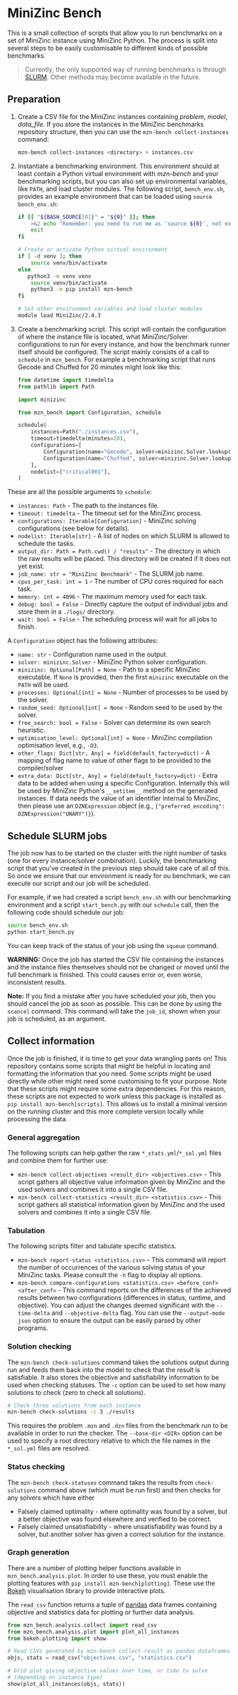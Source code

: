 # MiniZinc Bench

This is a small collection of scripts that allow you to run benchmarks on a set
of MiniZinc instance using MiniZinc Python. The process is split into several
steps to be easily customisable to different kinds of possible benchmarks.

> Currently, the only supported way of running benchmarks is through
> [SLURM](https://slurm.schedmd.com/). Other methods may become available in the
> future.

## Preparation

1. Create a CSV file for the MiniZinc instances containing _problem_, _model_,
   _data_file_. If you store the instances in the MiniZinc benchmarks
   repository structure, then you can use the `mzn-bench collect-instances`
   command:
   ```bash
   mzn-bench collect-instances <directory> > instances.csv
   ```
2. Instantiate a benchmarking environment. This environment should at least
   contain a Python virtual environment with _mzn-bench_ and your benchmarking
   scripts, but you can also set up environmental variables, like `PATH`, and
   load cluster modules. The following script, `bench_env.sh`,
   provides an example environment that can be loaded using `source bench_env.sh`:

   ```bash
   if [[ "${BASH_SOURCE[0]}" = "${0}" ]]; then
       >&2 echo "Remember: you need to run me as 'source ${0}', not execute it!"
       exit
   fi

   # Create or activate Python virtual environment
   if [ -d venv ]; then
       source venv/bin/activate
   else
      python3 -m venv venv
       source venv/bin/activate
       python3 -m pip install mzn-bench
   fi

   # Set other environment variables and load cluster modules
   module load MiniZinc/2.4.3
   ```

3. Create a benchmarking script. This script will contain the configuration of
   where the instance file is located, what MiniZinc/Solver configurations to
   run for every instance, and how the benchmark runner itself should be
   configured. The script mainly consists of a call to `schedule` in
   `mzn_bench`. For example a benchmarking script that runs Gecode and
   Chuffed for 20 minutes might look like this:

   ```python
   from datetime import timedelta
   from pathlib import Path

   import minizinc

   from mzn_bench import Configuration, schedule

   schedule(
       instances=Path("./instances.csv"),
       timeout=timedelta(minutes=20),
       configurations=[
           Configuration(name="Gecode", solver=minizinc.Solver.lookup("gecode")),
           Configuration(name="Chuffed", solver=minizinc.Solver.lookup("chuffed")),
       ],
       nodelist=["critical001"],
   )
   ```

These are all the possible arguments to `schedule`:

- `instances: Path` - The path to the instances file.
- `timeout: timedelta` - The timeout set for the MiniZinc process.
- `configurations: Iterable[Configuration]` - MiniZinc solving configurations
  (see below for details).
- `nodelist: Iterable[str]` - A list of nodes on which SLURM is allowed to
  schedule the tasks.
- `output_dir: Path = Path.cwd() / "results"` - The directory in which the raw
  results will be placed. This directory will be created if it does not yet
  exist.
- `job_name: str = "MiniZinc Benchmark"` - The SLURM job name.
- `cpus_per_task: int = 1` - The number of CPU cores required for each task.
- `memory: int = 4096` - The maximum memory used for each task.
- `debug: bool = False` - Directly capture the output of individual jobs
  and store them in a `./logs/` directory.
- `wait: bool = False` - The scheduling process will wait for all jobs to
  finish.

A `Configuration` object has the following attributes:

- `name: str` - Configuration name used in the output.
- `solver: minizinc.Solver` - MiniZinc Python solver configuration.
- `minizinc: Optional[Path] = None` - Path to a specific MiniZinc executable.
  If `None` is provided, then the first `minizinc` executable on the `PATH`
  will be used.
- `processes: Optional[int] = None` - Number of processes to be used by the
  solver.
- `random_seed: Optional[int] = None` - Random seed to be used by the solver.
- `free_search: bool = False` - Solver can determine its own search heuristic.
- `optimisation_level: Optional[int] = None` - MiniZinc compilation
  optimisation level, e.g., `-O3`.
- `other_flags: Dict[str, Any] = field(default_factory=dict)` - A mapping of
  flag name to value of other flags to be provided to the compiler/solver
- `extra_data: Dict[str, Any] = field(default_factory=dict)` - Extra data to be
  added when using a specific Configuration. Internally this will be used by
  MiniZinc Python's `__setitem__` method on the generated instances. If data
  needs the value of an identifier internal to MiniZinc, then please use an
  `DZNExpression` object (e.g., `{"preferred_encoding": DZNExpression("UNARY")}`).

## Schedule SLURM jobs

The job now has to be started on the cluster with the right number of tasks
(one for every instance/solver combination). Luckily, the benchmarking script
that you've created in the previous step should take care of all of this.
So once we ensure that our environment is ready for ou benchmark, we can
execute our script and our job will be scheduled.

For example, if we had created a script `bench_env.sh` with our benchmarking
environment and a script `start_bench.py` with our `schedule` call, then the
following code should schedule our job:

```bash
source bench_env.sh
python start_bench.py
```

You can keep track of the status of your job using the `squeue` command.

**WARNING:** Once the job has started the CSV file containing the instances and
the instance files themselves should not be changed or moved until the full
benchmark is finished. This could causes error or, even worse, inconsistent
results.

**Note:** If you find a mistake after you have scheduled your job, then you
should cancel the job as soon as possible. This can be done by using the
`scancel` command. This command will take the `job_id`, shown when your job is
scheduled, as an argument.

## Collect information

Once the job is finished, it is time to get your data wrangling pants on! This
repository contains some scripts that might be helpful in locating and
formatting the information that you need. Some scripts might be used directly
while other might need some customising to fit your purpose. Note that these
scripts might require some extra dependencies. For this reason, these scripts
are not expected to work unless this package is installed as
`pip install mzn-bench[scripts]`.
This allows us to install a minimal version on the running cluster and this
more complete version locally while processing the data.

### General aggregation

The following scripts can help gather the raw `*_stats.yml`/`*_sol.yml` files
and combine them for further use:

- `mzn-bench collect-objectives <result_dir> <objectives.csv>` -
  This script gathers all objective value information given by MiniZinc and the
  used solvers and combines it into a single CSV file.
- `mzn-bench collect-statistics <result_dir> <statistics.csv>` -
  This script gathers all statistical information given by MiniZinc and the used
  solvers and combines it into a single CSV file.

### Tabulation

The following scripts filter and tabulate specific statistics.

- `mzn-bench report-status <statistics.csv>` - This command will report the
  number of occurrences of the various solving status of your MiniZinc tasks.
  Please consult the `-h` flag to display all options.
- `mzn-bench compare-configurations <statistics.csv> <before_conf> <after_conf>` - This command reports on the differences of the achieved
  results between two configurations (differences in status, runtime, and
  objective). You can adjust the changes deemed significant with the
  `--time-delta` and `--objective-delta` flag. You can use the `--output-mode json` option to ensure the output can be easily parsed by other programs.

### Solution checking

The `mzn-bench check-solutions` command takes the solutions output during run
and feeds them back into the model to check that the result is satisfiable.
It also stores the objective and satisfiability information to be used when
checking statuses. The `-c` option can be used to set how many solutions
to check (zero to check all solutions).

```bash
# Check three solutions from each instance
mzn-bench check-solutions -c 3 ./results
```

This requires the problem `.mzn` and `.dzn` files from the benchmark run to be
available in order to run the checker. The `--base-dir <DIR>` option can be used
to specify a root directory relative to which the file names in the
`*_sol.yml` files are resolved.

### Status checking

The `mzn-bench check-statuses` command takes the results from `check-solutions`
command above (which must be run first) and then checks for any solvers which
have either

- Falsely claimed optimality - where optimality was found by a solver, but a
  better objective was found elsewhere and verified to be correct.
- Falsely claimed unsatisfiability - where unsatisfiability was found by a
  solver, but another solver has given a correct solution for the instance.

### Graph generation

There are a number of plotting helper functions available in
`mzn_bench.analysis.plot`. In order to use these, you must enable the
plotting features with `pip install mzn-bench[plotting]`. These use the
[Bokeh](https://bokeh.org/) visualisation library to provide interactive plots.

The `read_csv` function returns a tuple of [pandas](https://pandas.pydata.org/)
data frames containing objective and statistics data for plotting or further
data analysis.

```py
from mzn_bench.analysis.collect import read_csv
from mzn_bench.analysis.plot import plot_all_instances
from bokeh.plotting import show

# Read CSVs generated by mzn-bench collect-result as pandas dataframes
objs, stats = read_csv("objectives.csv", "statistics.csv")

# Grid plot giving objective values over time, or time to solve
# (depending on instance type)
show(plot_all_instances(objs, stats))
```
